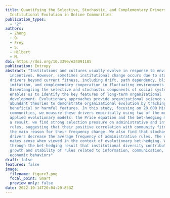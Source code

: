 ```yaml
---
title: Quantifying the Selective, Stochastic, and Complementary Drivers of
  Institutional Evolution in Online Communities
publication_types:
  - "2"
authors:
  - Zhong
  - Q.
  - Frey
  - S.
  - Hilbert
  - M.
doi: https://doi.org/10.3390/e24091185
publication: Entropy
abstract: "Institutions and cultures usually evolve in response to environmental
  incentives. However, sometimes institutional change occurs due to stochastic
  drivers beyond current fitness, including drift, path dependency, blind
  imitation, and complementary cooperation in fluctuating environments.
  Disentangling the selective and stochastic components of social system change
  enables us to identify the key features of long-term organizational
  development. Evolutionary approaches provide organizational science with
  abundant theories to demonstrate organizational evolution by tracking
  beneficial or harmful features. In this study, focusing on 20,000 Minecraft
  communities, we measure these drivers empirically using two of the most widely
  applied evolutionary models: the Price equation and the bet-hedging model. As
  a result, we find strong selection pressure on administrative and information
  rules, suggesting that their positive correlation with community fitness is
  the main reason for their frequency change. We also find that stochastic
  drivers decrease the average frequency of administrative rules. The result
  makes sense when viewed in the context of evolutionary bet-hedging. We show
  through the bet-hedging result that institutional diversity contributes to the
  growth and stability of rules related to information, communication, and
  economic behaviors"
draft: false
featured: false
image:
  filename: figure3.png
  focal_point: Smart
  preview_only: false
date: 2022-10-14T20:04:20.853Z
---
```

